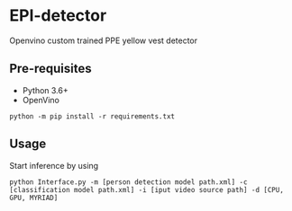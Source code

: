 # EPI-detector

Openvino custom trained PPE yellow vest detector

## Pre-requisites

* Python 3.6+
* OpenVino

```
python -m pip install -r requirements.txt
```

## Usage

Start inference by using

```
python Interface.py -m [person detection model path.xml] -c [classification model path.xml] -i [iput video source path] -d [CPU, GPU, MYRIAD]
```
